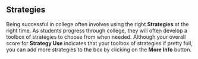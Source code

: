 ## Strategies

Being successful in college often involves using the right **Strategies** at the right time. As students progress through college, they will often develop a toolbox of strategies to choose from when needed. Although your overall score for **Strategy Use** indicates that your toolbox of strategies if pretty full, you can add more strategies to the box by clicking on the **More Info** button. 
